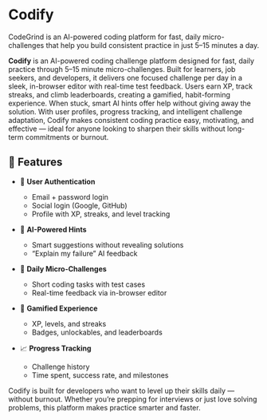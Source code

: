 # Codify
CodeGrind is an AI-powered coding platform for fast, daily micro-challenges that help you build consistent practice in just 5–15 minutes a day.


**Codify** is an AI-powered coding challenge platform designed for fast, daily practice through 5–15 minute micro-challenges. Built for learners, job seekers, and developers, it delivers one focused challenge per day in a sleek, in-browser editor with real-time test feedback. Users earn XP, track streaks, and climb leaderboards, creating a gamified, habit-forming experience. When stuck, smart AI hints offer help without giving away the solution. With user profiles, progress tracking, and intelligent challenge adaptation, Codify makes consistent coding practice easy, motivating, and effective — ideal for anyone looking to sharpen their skills without long-term commitments or burnout.


## 🧩 Features

- 🔐 **User Authentication**
  - Email + password login
  - Social login (Google, GitHub)
  - Profile with XP, streaks, and level tracking

- 🧠 **AI-Powered Hints**
  - Smart suggestions without revealing solutions
  - “Explain my failure” AI feedback

- 🧪 **Daily Micro-Challenges**
  - Short coding tasks with test cases
  - Real-time feedback via in-browser editor

- 🧬 **Gamified Experience**
  - XP, levels, and streaks
  - Badges, unlockables, and leaderboards

- 📈 **Progress Tracking**
  - Challenge history
  - Time spent, success rate, and milestones


Codify is built for developers who want to level up their skills daily — without burnout. Whether you’re prepping for interviews or just love solving problems, this platform makes practice smarter and faster.
